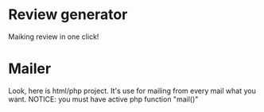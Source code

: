 # Review generator

Maiking review in one click!

# Mailer

Look, here is html/php project. It's use for mailing from every mail what you want.
NOTICE: you must have active php function "mail()"
